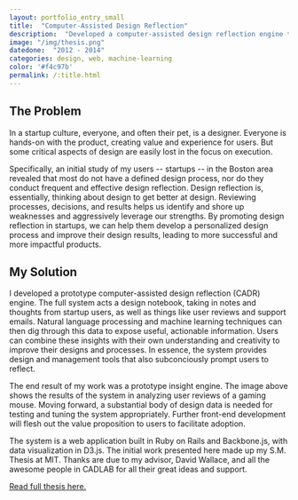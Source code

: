 ```yaml
---
layout: portfolio_entry_small
title:  "Computer-Assisted Design Reflection"
description:  "Developed a computer-assisted design reflection engine to improve design reflection and design processes in startups"
image: "/img/thesis.png"
datedone:  "2012 - 2014"
categories: design, web, machine-learning
color: '#f4c97b'
permalink: /:title.html
---
```


## The Problem

In a startup culture, everyone, and often their pet, is a designer.  Everyone is hands-on with the product, creating value and experience for users.  But some critical aspects of design are easily lost in the focus on execution.

Specifically, an initial study of my users -- startups -- in the Boston area revealed that most do not have a defined design process, nor do they conduct frequent and effective design reflection.  Design reflection is, essentially, thinking about design to get better at design.  Reviewing processes, decisions, and results helps us identify and shore up weaknesses and aggressively leverage our strengths.  By promoting design reflection in startups, we can help them develop a personalized design process and improve their design results, leading to more successful and more impactful products.

## My Solution

I developed a prototype computer-assisted design reflection (CADR) engine.  The full system acts a design notebook, taking in notes and thoughts from startup users, as well as things like user reviews and support emails.  Natural language processing and machine learning techniques can then dig through this data to expose useful, actionable information.  Users can combine these insights with their own understanding and creativity to improve their designs and processes.  In essence, the system provides design and management tools that also subconciously prompt users to reflect.

The end result of my work was a prototype insight engine.  The image above shows the results of the system in analyzing user reviews of a gaming mouse.  Moving forward, a substantial body of design data is needed for testing and tuning the system appropriately.  Further front-end development will flesh out the value proposition to users to facilitate adoption.

The system is a web application built in Ruby on Rails and Backbone.js, with data visualization in D3.js.  The initial work presented here made up my S.M. Thesis at MIT.  Thanks are due to my advisor, David Wallace, and all the awesome people in CADLAB for all their great ideas and support.

[Read full thesis here.](/files/Gimenez_Thesis_Final.pdf)